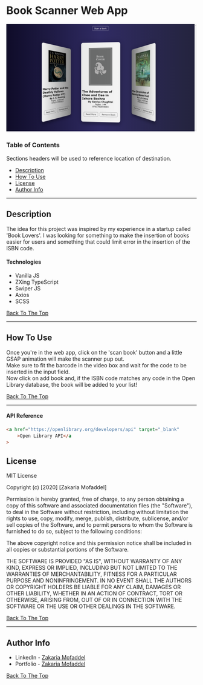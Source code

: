# Book Scanner Web App

![Project Image](imgs/bookscanner.png)

### Table of Contents

Sections headers will be used to reference location of destination.

- [Description](#description)
- [How To Use](#how-to-use)
- [License](#license)
- [Author Info](#author-info)

---

## Description

The idea for this project was inspired by my experience in a startup called 'Book Lovers'. I was looking for something to make the insertion of books easier for users and something that could limit error in the insertion of the ISBN code.

#### Technologies

- Vanilla JS
- ZXing TypeScript
- Swiper JS
- Axios
- SCSS

[Back To The Top](#table-of-contents)

---

## How To Use

Once you're in the web app, click on the 'scan book' button and a little GSAP animation will make the scanner pup out.  
Make sure to fit the barcode in the video box and wait for the code to be inserted in the input field.  
Now click on add book and, if the ISBN code matches any code in the Open Library database, the book will be added to your list!

[Back To The Top](#table-of-contents)

---

#### API Reference

```html
<a href="https://openlibrary.org/developers/api" target="_blank"
	>Open Library API</a
>
```

## License

MIT License

Copyright (c) [2020] [Zakaria Mofaddel]

Permission is hereby granted, free of charge, to any person obtaining a copy
of this software and associated documentation files (the "Software"), to deal
in the Software without restriction, including without limitation the rights
to use, copy, modify, merge, publish, distribute, sublicense, and/or sell
copies of the Software, and to permit persons to whom the Software is
furnished to do so, subject to the following conditions:

The above copyright notice and this permission notice shall be included in all
copies or substantial portions of the Software.

THE SOFTWARE IS PROVIDED "AS IS", WITHOUT WARRANTY OF ANY KIND, EXPRESS OR
IMPLIED, INCLUDING BUT NOT LIMITED TO THE WARRANTIES OF MERCHANTABILITY,
FITNESS FOR A PARTICULAR PURPOSE AND NONINFRINGEMENT. IN NO EVENT SHALL THE
AUTHORS OR COPYRIGHT HOLDERS BE LIABLE FOR ANY CLAIM, DAMAGES OR OTHER
LIABILITY, WHETHER IN AN ACTION OF CONTRACT, TORT OR OTHERWISE, ARISING FROM,
OUT OF OR IN CONNECTION WITH THE SOFTWARE OR THE USE OR OTHER DEALINGS IN THE
SOFTWARE.

[Back To The Top](#table-of-contents)

---

## Author Info

- LinkedIn - [Zakaria Mofaddel](https://www.linkedin.com/in/zakaria-mofaddel-171351181/)
- Portfolio - [Zakaria Mofaddel](https://zakariamofaddel.netlify.app/)

[Back To The Top](#table-of-contents)
